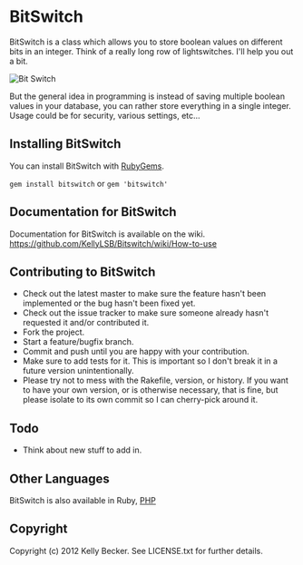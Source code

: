 # BitSwitch

BitSwitch is a class which allows you to store boolean values on different bits in an integer. Think of a really long row of lightswitches. I'll help you out a bit.

![Bit Switch](http://upload.wikimedia.org/wikipedia/commons/0/0d/DIP_switch_01_Pengo.jpg "Bit Switch")

But the general idea in programming is instead of saving multiple boolean values in your database, you can rather store everything in a single integer. Usage could be for security, various settings, etc...

## Installing BitSwitch

You can install BitSwitch with [RubyGems](https://rubygems.org/gems/bitswitch).

`gem install bitswitch` or `gem 'bitswitch'`

## Documentation for BitSwitch

Documentation for BitSwitch is available on the wiki.
https://github.com/KellyLSB/Bitswitch/wiki/How-to-use

## Contributing to BitSwitch
 
* Check out the latest master to make sure the feature hasn't been implemented or the bug hasn't been fixed yet.
* Check out the issue tracker to make sure someone already hasn't requested it and/or contributed it.
* Fork the project.
* Start a feature/bugfix branch.
* Commit and push until you are happy with your contribution.
* Make sure to add tests for it. This is important so I don't break it in a future version unintentionally.
* Please try not to mess with the Rakefile, version, or history. If you want to have your own version, or is otherwise necessary, that is fine, but please isolate to its own commit so I can cherry-pick around it.

## Todo

* Think about new stuff to add in.

## Other Languages

BitSwitch is also available in Ruby, [PHP](http://github.com/KellyLSB/Bitswitch-PHP)

## Copyright

Copyright (c) 2012 Kelly Becker. See LICENSE.txt for
further details.

